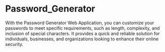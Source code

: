 # Password_Generator
With the Password Generator Web Application, you can customize your passwords to meet specific requirements, such as length, complexity, and inclusion of special characters. It provides a quick and reliable solution for individuals, businesses, and organizations looking to enhance their online security.
